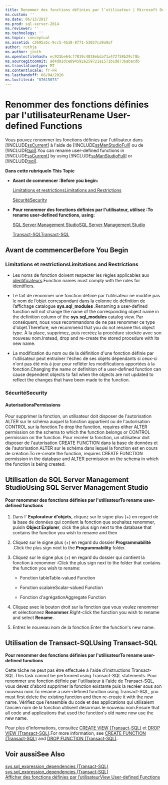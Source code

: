 ```yaml
---
title: Renommer des fonctions définies par l’utilisateur | Microsoft Docs
ms.custom: ''
ms.date: 06/13/2017
ms.prod: sql-server-2014
ms.reviewer: ''
ms.technology: ''
ms.topic: conceptual
ms.assetid: c2695a5c-9cc5-4b18-8771-53027ca9a9af
author: rothja
ms.author: jroth
ms.openlocfilehash: ec923be64cf7819c4018ebda71a472f58b29cf8b
ms.sourcegitcommit: ad4d92dce894592a259721a1571b1d8736abacdb
ms.translationtype: MT
ms.contentlocale: fr-FR
ms.lasthandoff: 08/04/2020
ms.locfileid: "87615073"
---
```

# <a name="rename-user-defined-functions"></a><span data-ttu-id="b93fe-102">Renommer des fonctions définies par l'utilisateur</span><span class="sxs-lookup"><span data-stu-id="b93fe-102">Rename User-defined Functions</span></span>
  <span data-ttu-id="b93fe-103">Vous pouvez renommer les fonctions définies par l'utilisateur dans [!INCLUDE[ssCurrent](../../includes/sscurrent-md.md)] à l'aide de [!INCLUDE[ssManStudioFull](../../includes/ssmanstudiofull-md.md)] ou de [!INCLUDE[tsql](../../includes/tsql-md.md)].</span><span class="sxs-lookup"><span data-stu-id="b93fe-103">You can rename user-defined functions in [!INCLUDE[ssCurrent](../../includes/sscurrent-md.md)] by using [!INCLUDE[ssManStudioFull](../../includes/ssmanstudiofull-md.md)] or [!INCLUDE[tsql](../../includes/tsql-md.md)].</span></span>  
  
 <span data-ttu-id="b93fe-104">**Dans cette rubrique**</span><span class="sxs-lookup"><span data-stu-id="b93fe-104">**In This Topic**</span></span>  
  
-   <span data-ttu-id="b93fe-105">**Avant de commencer :**</span><span class="sxs-lookup"><span data-stu-id="b93fe-105">**Before you begin:**</span></span>  
  
     [<span data-ttu-id="b93fe-106">Limitations et restrictions</span><span class="sxs-lookup"><span data-stu-id="b93fe-106">Limitations and Restrictions</span></span>](#Restrictions)  
  
     [<span data-ttu-id="b93fe-107">Sécurité</span><span class="sxs-lookup"><span data-stu-id="b93fe-107">Security</span></span>](#Security)  
  
-   <span data-ttu-id="b93fe-108">**Pour renommer des fonctions définies par l'utilisateur, utilisez :**</span><span class="sxs-lookup"><span data-stu-id="b93fe-108">**To rename user-defined functions, using:**</span></span>  
  
     [<span data-ttu-id="b93fe-109">SQL Server Management Studio</span><span class="sxs-lookup"><span data-stu-id="b93fe-109">SQL Server Management Studio</span></span>](#SSMSProcedure)  
  
     [<span data-ttu-id="b93fe-110">Transact-SQL</span><span class="sxs-lookup"><span data-stu-id="b93fe-110">Transact-SQL</span></span>](#TsqlProcedure)  
  
##  <a name="before-you-begin"></a><a name="BeforeYouBegin"></a> <span data-ttu-id="b93fe-111">Avant de commencer</span><span class="sxs-lookup"><span data-stu-id="b93fe-111">Before You Begin</span></span>  
  
###  <a name="limitations-and-restrictions"></a><a name="Restrictions"></a> <span data-ttu-id="b93fe-112">Limitations et restrictions</span><span class="sxs-lookup"><span data-stu-id="b93fe-112">Limitations and Restrictions</span></span>  
  
-   <span data-ttu-id="b93fe-113">Les noms de fonction doivent respecter les règles applicables aux [identificateurs](../databases/database-identifiers.md).</span><span class="sxs-lookup"><span data-stu-id="b93fe-113">Function names must comply with the rules for [identifiers](../databases/database-identifiers.md).</span></span>  
  
-   <span data-ttu-id="b93fe-114">Le fait de renommer une fonction définie par l’utilisateur ne modifie pas le nom de l’objet correspondant dans la colonne de définition de l’affichage catalogue **sys.sql_modules** .</span><span class="sxs-lookup"><span data-stu-id="b93fe-114">Renaming a user-defined function will not change the name of the corresponding object name in the definition column of the **sys.sql_modules** catalog view.</span></span> <span data-ttu-id="b93fe-115">Par conséquent, nous vous recommandons de ne pas renommer ce type d'objet.</span><span class="sxs-lookup"><span data-stu-id="b93fe-115">Therefore, we recommend that you do not rename this object type.</span></span> <span data-ttu-id="b93fe-116">À la place, supprimez, puis recréez la procédure stockée avec son nouveau nom.</span><span class="sxs-lookup"><span data-stu-id="b93fe-116">Instead, drop and re-create the stored procedure with its new name.</span></span>  
  
-   <span data-ttu-id="b93fe-117">La modification du nom ou de la définition d'une fonction définie par l'utilisateur peut entraîner l'échec de ses objets dépendants si ceux-ci n'ont pas été mis à jour pour refléter les modifications apportées à la fonction.</span><span class="sxs-lookup"><span data-stu-id="b93fe-117">Changing the name or definition of a user-defined function can cause dependent objects to fail when the objects are not updated to reflect the changes that have been made to the function.</span></span>  
  
###  <a name="security"></a><a name="Security"></a> <span data-ttu-id="b93fe-118">Sécurité</span><span class="sxs-lookup"><span data-stu-id="b93fe-118">Security</span></span>  
  
####  <a name="permissions"></a><a name="Permissions"></a> <span data-ttu-id="b93fe-119">Autorisations</span><span class="sxs-lookup"><span data-stu-id="b93fe-119">Permissions</span></span>  
 <span data-ttu-id="b93fe-120">Pour supprimer la fonction, un utilisateur doit disposer de l'autorisation ALTER sur le schéma auquel la fonction appartient ou de l'autorisation CONTROL sur la fonction.</span><span class="sxs-lookup"><span data-stu-id="b93fe-120">To drop the function, requires either ALTER permission on the schema to which the function belongs or CONTROL permission on the function.</span></span> <span data-ttu-id="b93fe-121">Pour recréer la fonction, un utilisateur doit disposer de l'autorisation CREATE FUNCTION dans la base de données et de l'autorisation ALTER sur le schéma dans lequel la fonction est en cours de création.</span><span class="sxs-lookup"><span data-stu-id="b93fe-121">To re-create the function, requires CREATE FUNCTION permission in the database and ALTER permission on the schema in which the function is being created.</span></span>  
  
##  <a name="using-sql-server-management-studio"></a><a name="SSMSProcedure"></a> <span data-ttu-id="b93fe-122">Utilisation de SQL Server Management Studio</span><span class="sxs-lookup"><span data-stu-id="b93fe-122">Using SQL Server Management Studio</span></span>  
  
#### <a name="to-rename-user-defined-functions"></a><span data-ttu-id="b93fe-123">Pour renommer des fonctions définies par l'utilisateur</span><span class="sxs-lookup"><span data-stu-id="b93fe-123">To rename user-defined functions</span></span>  
  
1.  <span data-ttu-id="b93fe-124">Dans l' **Explorateur d'objets**, cliquez sur le signe plus (+) en regard de la base de données qui contient la fonction que souhaitez renommer, puis</span><span class="sxs-lookup"><span data-stu-id="b93fe-124">In **Object Explorer**, click the plus sign next to the database that contains the function you wish to rename and then</span></span>  
  
2.  <span data-ttu-id="b93fe-125">Cliquez sur le signe plus (+) en regard du dossier **Programmabilité** .</span><span class="sxs-lookup"><span data-stu-id="b93fe-125">Click the plus sign next to the **Programmability** folder.</span></span>  
  
3.  <span data-ttu-id="b93fe-126">Cliquez sur le signe plus (+) en regard du dossier qui contient la fonction à renommer :</span><span class="sxs-lookup"><span data-stu-id="b93fe-126">Click the plus sign next to the folder that contains the function you wish to rename:</span></span>  
  
    -   <span data-ttu-id="b93fe-127">Fonction table</span><span class="sxs-lookup"><span data-stu-id="b93fe-127">Table-valued Function</span></span>  
  
    -   <span data-ttu-id="b93fe-128">Fonction scalaire</span><span class="sxs-lookup"><span data-stu-id="b93fe-128">Scalar-valued Function</span></span>  
  
    -   <span data-ttu-id="b93fe-129">Fonction d'agrégation</span><span class="sxs-lookup"><span data-stu-id="b93fe-129">Aggregate Function</span></span>  
  
4.  <span data-ttu-id="b93fe-130">Cliquez avec le bouton droit sur la fonction que vous voulez renommer et sélectionnez **Renommer**.</span><span class="sxs-lookup"><span data-stu-id="b93fe-130">Right-click the function you wish to rename and select **Rename**.</span></span>  
  
5.  <span data-ttu-id="b93fe-131">Entrez le nouveau nom de la fonction.</span><span class="sxs-lookup"><span data-stu-id="b93fe-131">Enter the function's new name.</span></span>  
  
##  <a name="using-transact-sql"></a><a name="TsqlProcedure"></a> <span data-ttu-id="b93fe-132">Utilisation de Transact-SQL</span><span class="sxs-lookup"><span data-stu-id="b93fe-132">Using Transact-SQL</span></span>  
 <span data-ttu-id="b93fe-133">**Pour renommer des fonctions définies par l'utilisateur**</span><span class="sxs-lookup"><span data-stu-id="b93fe-133">**To rename user-defined functions**</span></span>  
  
 <span data-ttu-id="b93fe-134">Cette tâche ne peut pas être effectuée à l'aide d'instructions Transact-SQL.</span><span class="sxs-lookup"><span data-stu-id="b93fe-134">This task cannot be performed using Transact-SQL statements.</span></span> <span data-ttu-id="b93fe-135">Pour renommer une fonction définie par l'utilisateur à l'aide de Transact-SQL, vous devez d'abord supprimer la fonction existante puis la recréer sous son nouveau nom.</span><span class="sxs-lookup"><span data-stu-id="b93fe-135">To rename a user-defined function using Transact-SQL, you must first delete the existing function and then re-create it with the new name.</span></span> <span data-ttu-id="b93fe-136">Vérifiez que l’ensemble du code et des applications qui utilisaient l’ancien nom de la fonction utilisent désormais le nouveau nom.</span><span class="sxs-lookup"><span data-stu-id="b93fe-136">Ensure that all code and applications that used the function's old name now use the new name.</span></span>  
  
 <span data-ttu-id="b93fe-137">Pour plus d’informations, consultez [CREATE VIEW &#40;Transact-SQL&#41;](/sql/t-sql/statements/create-function-transact-sql) et [DROP VIEW &#40;Transact-SQL&#41;](/sql/t-sql/statements/drop-function-transact-sql).</span><span class="sxs-lookup"><span data-stu-id="b93fe-137">For more information, see [CREATE FUNCTION &#40;Transact-SQL&#41;](/sql/t-sql/statements/create-function-transact-sql) and [DROP FUNCTION &#40;Transact-SQL&#41;](/sql/t-sql/statements/drop-function-transact-sql).</span></span>  
  
## <a name="see-also"></a><span data-ttu-id="b93fe-138">Voir aussi</span><span class="sxs-lookup"><span data-stu-id="b93fe-138">See Also</span></span>  
 <span data-ttu-id="b93fe-139">[sys.sql_expression_dependencies &#40;Transact-SQL&#41;](/sql/relational-databases/system-catalog-views/sys-sql-expression-dependencies-transact-sql) </span><span class="sxs-lookup"><span data-stu-id="b93fe-139">[sys.sql_expression_dependencies &#40;Transact-SQL&#41;](/sql/relational-databases/system-catalog-views/sys-sql-expression-dependencies-transact-sql) </span></span>  
 [<span data-ttu-id="b93fe-140">Afficher des fonctions définies par l’utilisateur</span><span class="sxs-lookup"><span data-stu-id="b93fe-140">View User-defined Functions</span></span>](user-defined-functions.md)  
  
  

